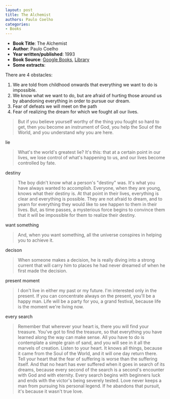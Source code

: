 ```yaml
---
layout: post
title: The Alchemist
authors: Paulo Coelho
categories:
- Books
---
```



- **Book Title**: The Alchemist
- **Author**: Paulo Coelho
- **Year written/published**: 1993
- **Book Source**: [Google Books](http://books.google.com/books?id=h6QuJZffgHYC&dq=The+alchemist), [Library](http://catalogue.nlb.gov.sg/cgi-bin/cw_cgi?resultsScreen+13804+1+7+3)
- **Some extracts**:

There are 4 obstacles:

1. We are told from childhood onwards that everything we want to do is impossible.
2. We know what we want to do, but are afraid of hurting those around us by abandoning everything in order to pursue our dream.
3. Fear of defeats we will meet on the path
4. Fear of realizing the dream for which we fought all our lives.

> But if you believe yourself worthy of the thing you fought so hard to get, then you become an instrument of God, you help the Soul of the World, and you understand why you are here.

lie

> What's the world's greatest lie? It's this: that at a certain point in our lives, we lose control of what's happening to us, and our lives become controlled by fate.

destiny

> The boy didn't know what a person's "destiny" was. It's what you have always wanted to accomplish. Everyone, when they are young, knows what their destiny is. At that point in their lives, everything is clear and everything is possible. They are not afraid to dream, and to yearn for everything they would like to see happen to them in their lives. But, as time passes, a mysterious force begins to convince them that it will be impossible for them to realize their destiny.

want something

> And, when you want something, all the universe conspires in helping you to achieve it.

decison

> When someone makes a decision, he is really diving into a strong current that will carry him to places he had never dreamed of when he first made the decision.

present moment

> I don't live in either my past or my future. I'm interested only in the present. If you can concentrate always on the present, you'll be a happy man. Life will be a party for you, a grand festival, because life is the moment we're living now.

every search

> Remember that wherever your heart is, there you will find your treasure. You've got to find the treasure, so that everything you have learned along the way can make sense. All you have to do is contemplate a simple grain of sand, and you will see in it all the marvels of creation. Listen to your heart. It knows all things, because it came from the Soul of the World, and it will one day return there. Tell your heart that the fear of suffering is worse than the suffering itself. And that no heart has ever suffered when it goes in search of its dreams, because every second of the search is a second's encounter with God and with eternity. Every search begins with beginners luck and ends with the victor's being severely tested. Love never keeps a man from pursuing his personal legend. If he abandons that pursuit, it's because it wasn't true love.

